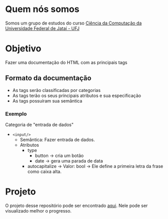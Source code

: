 # Quem nós somos

Somos um grupo de estudos do curso [Ciência da Computação da Universidade Federal de Jataí - UFJ](https://computacao.jatai.ufg.br/)

# Objetivo

Fazer uma documentação do HTML com as principais tags

## Formato da documentação

- As tags serão classificadas por categorias
- As tags terão os seus príncipais atributos e sua especificação
- As tags possuíram sua semântica

### Exemplo

Categoria de "entrada de dados"

- `<input/>`
  - Semântica: Fazer entrada de dados.
  - Atributos
    - type
      - button -> cria um botão
      - date -> gera uma parada de data
    - autocapitalize -> Valor: bool -> Ele define a primeira letra da frase como caixa alta.

# Projeto

O projeto desse repositório pode ser encontrado [aqui](https://github.com/users/Manfrinmm/projects/1).
Nele pode ser visualizado melhor o progresso.
